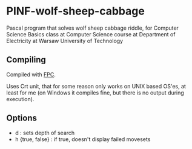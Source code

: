# PINF-wolf-sheep-cabbage
Pascal program that solves wolf sheep cabbage riddle, for Computer Science Basics class at Computer Science course at Department of Electricity at Warsaw University of Technology

## Compiling
Compiled with [FPC](https://www.freepascal.org/).

Uses Crt unit, that for some reason only works on UNIX based OS'es, at least for me (on Windows it compiles fine, but there is no output during execution).

## Options
- d <byte> : sets depth of search
- h {true, false} : if true, doesn't display failed movesets
